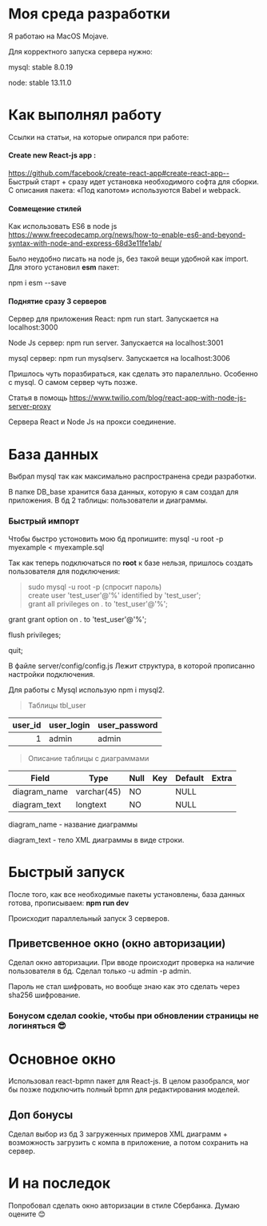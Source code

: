 # Моя среда разработки
Я работаю на MacOS Mojave.

Для корректного запуска сервера нужно:

mysql: stable 8.0.19

node: stable 13.11.0

# Как выполнял работу
Ссылки на статьи, на которые опирался при работе:
#### Create new React-js app : 
https://github.com/facebook/create-react-app#create-react-app--
Быстрый старт + сразу идет установка необходимого софта для сборки. C описания пакета: «Под капотом» используются Babel и webpack.

#### Совмещение стилей
Как использовать ES6 в node js https://www.freecodecamp.org/news/how-to-enable-es6-and-beyond-syntax-with-node-and-express-68d3e11fe1ab/

Было неудобно писать на node js, без такой вещи удобной как import. Для этого установил __esm__ пакет:

npm i esm --save

#### Поднятие сразу 3 серверов 
Сервер для приложения React: npm run start. Запускается на localhost:3000

Node Js сервер: npm run server. Запускается на localhost:3001

mysql сервер: npm run mysqlserv. Запускается на localhost:3006

Пришлось чуть поразбираться, как сделать это паралелльно. Особенно с mysql. О самом сервер чуть позже.

Статья в помощь https://www.twilio.com/blog/react-app-with-node-js-server-proxy

Сервера React и Node Js на прокси соединение.

# База данных
Выбрал mysql так как максимально распространена среди разработки.

В папке DB_base хранится база данных, которую я сам создал для приложения. В бд 2 таблицы: пользователи и диаграммы.
###  Быстрый импорт
Чтобы быстро устоновить мою бд пропишите: mysql -u root -p myexample < myexample.sql

Так как теперь подключаться по __root__ к базе нельзя, пришлось создать пользователя для подключения:

>sudo mysql -u root -p (спросит пароль)<br/>
create user 'test_user'@'%' identified by 'test_user';<br/>
grant all privileges on *.* to 'test_user'@'%';<br/>

grant grant option on *.* to 'test_user'@'%';  

flush privileges;  

quit;
>

В файле server/config/config.js Лежит структура, в которой прописанно настройки подключения.  

Для работы с Mysql использую npm i mysql2.

>Таблицы tbl_user

user_id | user_login | user_password
---: | :-- | :-- 
|       1 | admin | admin


>Описание таблицы с диаграммами


Field| Type| Null | Key | Default | Extra |
---| ---| ---| ---| ---| ---
diagram_name | varchar(45) | NO   |     | NULL    |      
diagram_text | longtext    | NO   |     | NULL    |      


diagram_name - название диаграммы

diagram_text - тело XML диаграммы в виде строки.

>

# Быстрый запуск
После того, как все необходимые пакеты установлены, база данных готова, прописываем: __npm run dev__

Происходит параллельный запуск 3 серверов.

## Приветсвенное окно (окно авторизации)
Сделал окно авторизации. При вводе происходит проверка на наличие пользователя в бд. Сделал только -u admin -p admin.

Пароль не стал шифровать, но вообще знаю как это сделать через sha256 шифрование.

### Бонусом сделал cookie, чтобы при обновлении страницы не логиняться 😎

# Основное окно
Использовал react-bpmn пакет для React-js. В целом разобрался, мог бы позже подключить полный bpmn для редактирования моделей.

## Доп бонусы
Сделал выбор из бд 3 загруженных примеров XML диаграмм + возможность загрузить с компа в приложение, а потом сохранить на сервер.

# И на последок
Попробовал сделать окно авторизации в стиле Сбербанка. Думаю оцените 😊
